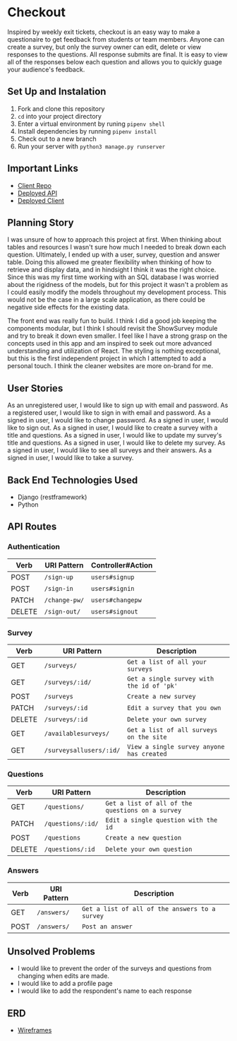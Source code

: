 # Checkout
Inspired by weekly exit tickets, checkout is an easy way to make a questionaire to get feedback from students or team members. Anyone can create a survey, but only the survey owner can edit, delete or view responses to the questions. All response submits are final. It is easy to view all of the responses below each question and allows you to quickly guage your audience's feedback.

## Set Up and Instalation
1. Fork and clone this repository
2. `cd` into your project directory
3. Enter a virtual environment by runing `pipenv shell`
4. Install dependencies by running `pipenv install`
5. Check out to a new branch
6. Run your server with `python3 manage.py runserver`

## Important Links
- [Client Repo](https://github.com/CjeanHen/checkout_client)
- [Deployed API]( https://checkout-surveys.herokuapp.com/)
- [Deployed Client](cjeanhen.github.io/checkout/)

## Planning Story
I was unsure of how to approach this project at first. When thinking about tables and resources I wasn't sure how much I needed to break down each question. Ultimately, I ended up with a user, survey, question and answer table. Doing this allowed me greater flexibility when thinking of how to retrieve and display data, and in hindsight I think it was the right choice. Since this was my first time working with an SQL database I was worried about the rigidness of the models, but for this project it wasn't a problem as I could easily modify the models throughout my development process. This would not be the case in a large scale application, as there could be negative side effects for the existing data.

The front end was really fun to build. I think I did a good job keeping the components modular, but I think I should revisit the ShowSurvey module and try to break it down even smaller. I feel like I have a strong grasp on the concepts used in this app and am inspired to seek out more advanced understanding and utilization of React. The styling is nothing exceptional, but this is the first independent project in which I attempted to add a personal touch. I think the cleaner websites are more on-brand for me.

## User Stories
As an unregistered user, I would like to sign up with email and password.
As a registered user, I would like to sign in with email and password.
As a signed in user, I would like to change password.
As a signed in user, I would like to sign out.
As a signed in user, I would like to create a survey with a title and questions.
As a signed in user, I would like to update my survey's title and questions.
As a signed in user, I would like to delete my survey.
As a signed in user, I would like to see all surveys and their answers.
As a signed in user, I would like to take a survey.

## Back End Technologies Used
- Django (restframework)
- Python

## API Routes

### Authentication

| Verb   | URI Pattern            | Controller#Action |
|--------|------------------------|-------------------|
| POST   | `/sign-up`             | `users#signup`    |
| POST   | `/sign-in`             | `users#signin`    |
| PATCH  | `/change-pw/` | `users#changepw`  |
| DELETE | `/sign-out/`        | `users#signout`   |

### Survey

| Verb   | URI Pattern            | Description |
|--------|------------------------|-------------------|
| GET    | `/surveys/`             | `Get a list of all your surveys`    |
| GET    | `/surveys/:id/`               | `Get a single survey with the id of 'pk'`  |
| POST   | `/surveys`             | `Create a new survey`    |
| PATCH  | `/surveys/:id` | `Edit a survey that you own`  |
| DELETE | `/surveys/:id`        | `Delete your own survey`   |
| GET    | `/availablesurveys/`             | `Get a list of all surveys on the site`  |
| GET    | `/surveysallusers/:id/`             | `View a single survey anyone has created` |

### Questions

| Verb   | URI Pattern            | Description |
|--------|------------------------|-------------------|
| GET    | `/questions/`             | `Get a list of all of the questions on a survey`    |
| PATCH    | `/questions/:id/`               | `Edit a single question with the id`  |
| POST   | `/questions`             | `Create a new question`    |
| DELETE | `/questions/:id`        | `Delete your own question`   |

### Answers

| Verb   | URI Pattern            | Description |
|--------|------------------------|-------------------|
| GET    | `/answers/`             | `Get a list of all of the answers to a survey`   |
| POST   | `/answers/`             | `Post an answer`    |

## Unsolved Problems
- I would like to prevent the order of the surveys and questions from changing when edits are made.
- I would like to add a profile page
- I would like to add the respondent's name to each response

## ERD
- [Wireframes](https://docs.google.com/presentation/d/e/2PACX-1vTxRf--z_ez1J1ejYtR-HSt4GOGPrsZHefpV-GSHUXUpujRI4ALlj2EkKN3OSUDPTWtNwfDx4iC1d9D/pub?start=false&loop=false&delayms=5000)
